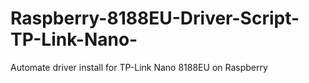 # Raspberry-8188EU-Driver-Script-TP-Link-Nano-
Automate driver install for TP-Link Nano 8188EU on Raspberry
